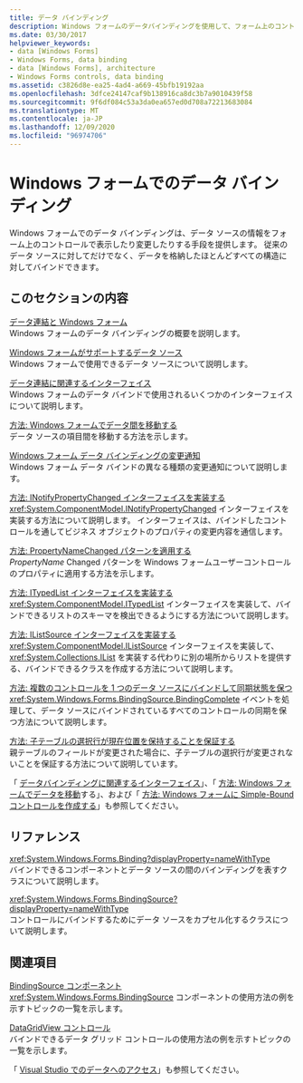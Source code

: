 ```yaml
---
title: データ バインディング
description: Windows フォームのデータバインディングを使用して、フォーム上のコントロールでデータソースの情報を表示したり変更したりする方法について説明します。
ms.date: 03/30/2017
helpviewer_keywords:
- data [Windows Forms]
- Windows Forms, data binding
- data [Windows Forms], architecture
- Windows Forms controls, data binding
ms.assetid: c3826d8e-ea25-4ad4-a669-45bfb19192aa
ms.openlocfilehash: 3dfce24147caf9b138916ca8dc3b7a9010439f58
ms.sourcegitcommit: 9f6df084c53a3da0ea657ed0d708a72213683084
ms.translationtype: MT
ms.contentlocale: ja-JP
ms.lasthandoff: 12/09/2020
ms.locfileid: "96974706"
---
```

# <a name="windows-forms-data-binding"></a>Windows フォームでのデータ バインディング
Windows フォームでのデータ バインディングは、データ ソースの情報をフォーム上のコントロールで表示したり変更したりする手段を提供します。 従来のデータ ソースに対してだけでなく、データを格納したほとんどすべての構造に対してバインドできます。  
  
## <a name="in-this-section"></a>このセクションの内容  
 [データ連結と Windows フォーム](data-binding-and-windows-forms.md)  
 Windows フォームのデータ バインディングの概要を説明します。  
  
 [Windows フォームがサポートするデータ ソース](data-sources-supported-by-windows-forms.md)  
 Windows フォームで使用できるデータ ソースについて説明します。  
  
 [データ連結に関連するインターフェイス](interfaces-related-to-data-binding.md)  
 Windows フォームのデータ バインドで使用されるいくつかのインターフェイスについて説明します。  
  
 [方法: Windows フォームでデータ間を移動する](how-to-navigate-data-in-windows-forms.md)  
 データ ソースの項目間を移動する方法を示します。  
  
 [Windows フォーム データ バインディングの変更通知](change-notification-in-windows-forms-data-binding.md)  
 Windows フォーム データ バインドの異なる種類の変更通知について説明します。  
  
 [方法: INotifyPropertyChanged インターフェイスを実装する](how-to-implement-the-inotifypropertychanged-interface.md)  
 <xref:System.ComponentModel.INotifyPropertyChanged> インターフェイスを実装する方法について説明します。 インターフェイスは、バインドしたコントロールを通してビジネス オブジェクトのプロパティの変更内容を通信します。  
  
 [方法: PropertyNameChanged パターンを適用する](how-to-apply-the-propertynamechanged-pattern.md)  
 *PropertyName* Changed パターンを Windows フォームユーザーコントロールのプロパティに適用する方法を示します。  
  
 [方法: ITypedList インターフェイスを実装する](how-to-implement-the-itypedlist-interface.md)  
 <xref:System.ComponentModel.ITypedList> インターフェイスを実装して、バインドできるリストのスキーマを検出できるようにする方法について説明します。  
  
 [方法: IListSource インターフェイスを実装する](how-to-implement-the-ilistsource-interface.md)  
 <xref:System.ComponentModel.IListSource> インターフェイスを実装して、<xref:System.Collections.IList> を実装する代わりに別の場所からリストを提供する、バインドできるクラスを作成する方法について説明します。  
  
 [方法: 複数のコントロールを 1 つのデータ ソースにバインドして同期状態を保つ](multiple-controls-bound-to-data-source-synchronized.md)  
 <xref:System.Windows.Forms.BindingSource.BindingComplete> イベントを処理して、データ ソースにバインドされているすべてのコントロールの同期を保つ方法について説明します。  
  
 [方法: 子テーブルの選択行が現在位置を保持することを保証する](ensure-the-selected-row-in-a-child-table-correct.md)  
 親テーブルのフィールドが変更された場合に、子テーブルの選択行が変更されないことを保証する方法について説明しています。  
  
 「 [データバインディングに関連するインターフェイス](interfaces-related-to-data-binding.md)」、「 [方法: Windows フォームでデータを移動](how-to-navigate-data-in-windows-forms.md)する」、および「 [方法: Windows フォームに Simple-Bound コントロールを作成する](how-to-create-a-simple-bound-control-on-a-windows-form.md)」も参照してください。  
  
## <a name="reference"></a>リファレンス  
 <xref:System.Windows.Forms.Binding?displayProperty=nameWithType>  
 バインドできるコンポーネントとデータ ソースの間のバインディングを表すクラスについて説明します。  
  
 <xref:System.Windows.Forms.BindingSource?displayProperty=nameWithType>  
 コントロールにバインドするためにデータ ソースをカプセル化するクラスについて説明します。  
  
## <a name="related-sections"></a>関連項目  
 [BindingSource コンポーネント](./controls/bindingsource-component.md)  
 <xref:System.Windows.Forms.BindingSource> コンポーネントの使用方法の例を示すトピックの一覧を示します。  
  
 [DataGridView コントロール](./controls/datagridview-control-windows-forms.md)  
 バインドできるデータ グリッド コントロールの使用方法の例を示すトピックの一覧を示します。  
  
 「 [Visual Studio でのデータへのアクセス](/visualstudio/data-tools/accessing-data-in-visual-studio)」も参照してください。
